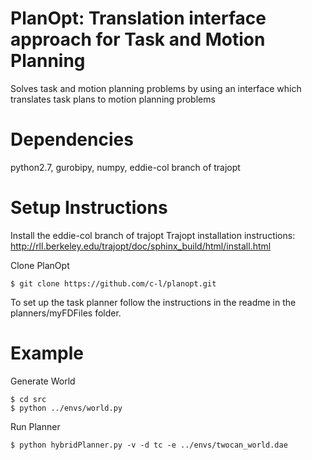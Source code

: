 PlanOpt: Translation interface approach for Task and Motion Planning
====================================================================

Solves task and motion planning problems by using an interface which translates task plans to motion planning problems

Dependencies
============
python2.7, gurobipy, numpy, eddie-col branch of trajopt

Setup Instructions
==================
Install the eddie-col branch of trajopt
Trajopt installation instructions: http://rll.berkeley.edu/trajopt/doc/sphinx_build/html/install.html

Clone PlanOpt
```
$ git clone https://github.com/c-l/planopt.git
```

To set up the task planner follow the instructions in the readme in the planners/myFDFiles folder.

Example
=======

Generate World
```
$ cd src
$ python ../envs/world.py
```

Run Planner
```
$ python hybridPlanner.py -v -d tc -e ../envs/twocan_world.dae
```
